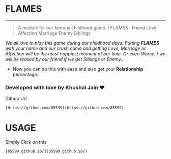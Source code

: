 # FLAMES
******


> A module for our famous childhood game..! 
> FLAMES : Friend Love Affection Marriage Enemy Siblings



 *We all love to play this game during our childhood days.
 Putting **FLAMES** with your name and our crush name and getting Love, Marriage or Affection
 will be the most happiest moment of our time.
 Or even Worse..! we will be teased by our friend if we get Siblings or Enemy...*

- Now you can do this with ease and also get your **Relationship** percentage..

### Developed with love by Khushal Jain ❤️

Github Url 
```
[https://github.com/85599](https://github.com/85599)
```


USAGE
=====

Simply Click on this 
```
[85599.github.io/](85599.github.io/)
```

